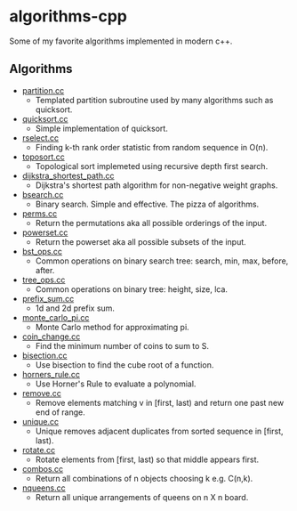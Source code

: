 # algorithms-cpp

Some of my favorite algorithms implemented in modern c++.

## Algorithms
* [partition.cc](01-partition/partition.cc)
    * Templated partition subroutine used by many algorithms such as quicksort.
* [quicksort.cc](02-quicksort/quicksort.cc)
    * Simple implementation of quicksort.
* [rselect.cc](03-rselect/rselect.cc)
    * Finding k-th rank order statistic from random sequence in O(n).
* [toposort.cc](04-toposort/toposort.cc)
    * Topological sort implemeted using recursive depth first search.
* [dijkstra_shortest_path.cc](05-dijkstra-shortest-path/dijkstra_shortest_path.cc)
    * Dijkstra's shortest path algorithm for non-negative weight graphs.
* [bsearch.cc](06-bsearch/bsearch.cc)
    * Binary search. Simple and effective. The pizza of algorithms.
* [perms.cc](07-perms/perms.cc)
    * Return the permutations aka all possible orderings of the input.
* [powerset.cc](08-powerset/powerset.cc)
    * Return the powerset aka all possible subsets of the input.
* [bst_ops.cc](09-bst-ops/bst_ops.cc)
    * Common operations on binary search tree: search, min, max, before, after.
* [tree_ops.cc](10-tree-ops/tree_ops.cc)
    * Common operations on binary tree: height, size, lca.
* [prefix_sum.cc](11-prefix-sum/prefix_sum.cc)
    * 1d and 2d prefix sum.
* [monte_carlo_pi.cc](12-monte-carlo-pi/monte_carlo_pi.cc)
    * Monte Carlo method for approximating pi.
* [coin_change.cc](13-coin-change/coin_change.cc)
    * Find the minimum number of coins to sum to S.
* [bisection.cc](14-bisection/bisection.cc)
    * Use bisection to find the cube root of a function.
* [horners_rule.cc](15-horners-rule/horners_rule.cc)
    * Use Horner's Rule to evaluate a polynomial.
* [remove.cc](16-remove/remove.cc)
    * Remove elements matching v in [first, last) and return one past new end of range.
* [unique.cc](17-unique/unique.cc)
    * Unique removes adjacent duplicates from sorted sequence in [first, last).
* [rotate.cc](18-rotate/rotate.cc)
    * Rotate elements from [first, last) so that middle appears first.
* [combos.cc](19-combos/combos.cc)
    * Return all combinations of n objects choosing k e.g. C(n,k).
* [nqueens.cc](20-nqueens/nqueens.cc)
    * Return all unique arrangements of queens on n X n board.
